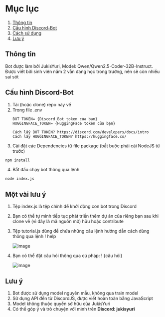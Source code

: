 # Mục lục
1. [Thông tin](#thông-tin)
2. [Cấu hình Discord-Bot](#cấu-hình-discord-bot)
3. [Cách sử dụng](#cách-sử-dụng)
4. [Lưu ý](#lưu-ý)

## Thông tin
  Bot được làm bởi JukisYuri, Model: Qwen/Qwen2.5-Coder-32B-Instruct.
  Được viết bởi sinh viên năm 2 vẫn đang học trong trường, nên sẽ còn nhiều sai sót
  
## Cấu hình Discord-Bot
1. Tải (hoặc clone) repo này về
2. Trong file .env
   ```env
   BOT_TOKEN= {Discord Bot token của bạn}
   HUGGINGFACE_TOKEN= {HuggingFace token của bạn}
   ```
       Cách lấy BOT_TOKEN? https://discord.com/developers/docs/intro
       Cách lấy HUGGINGFACE_TOKEN? https://huggingface.co/
3. Cài đặt các Dependencies từ file package (bắt buộc phải cài NodeJS từ trước)
  ```sh
  npm install 
  ```
4. Bắt đầu chạy bot thông qua lệnh 
```sh
node index.js
```

## Một vài lưu ý
1. Tệp index.js là tệp chính để khởi động con bot trong Discord
2. Bạn có thể tự mình tiếp tục phát triển thêm dự án của riêng bạn sau khi clone về (vì đây là mã nguồn mở) hữu hoặc contribute
3. Tệp tutorial.js dùng để chứa những câu lệnh hướng dẫn cách dùng thông qua lệnh ! help
   
   ![image](https://github.com/user-attachments/assets/4c317c09-8fd9-4d1f-a759-812705b9e556)
4. Bạn có thể đặt câu hỏi thông qua cú pháp: ! {câu hỏi}

   ![image](https://github.com/user-attachments/assets/66fb07e3-6b19-4b91-aa69-b95cc98028f6)


## Lưu ý
1. Bot được sử dụng model nguyên mẫu, không qua train model
2. Sử dụng API đến từ DiscordJS, được viết hoàn toàn bằng JavaScript
3. Model không thuộc quyền sở hữu của JukisYuri
4. Có thể góp ý và trò chuyện với mình trên **Discord: jukisyuri**
